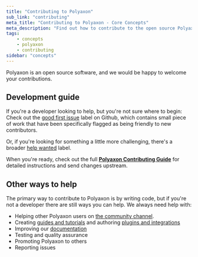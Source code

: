 ```yaml
---
title: "Contributing to Polyaxon"
sub_link: "contributing"
meta_title: "Contributing to Polyaxon - Core Concepts"
meta_description: "Find out how to contribute to the open source Polyaxon software!"
tags:
    - concepts
    - polyaxon
    - contributing
sidebar: "concepts"
---
```


Polyaxon is an open source software, and we would be happy to welcome your contributions.


## Development guide

If you're a developer looking to help, but you're not sure where to begin:
Check out the [good first issue](https://github.com/polyaxon/polyaxon/labels/good%20first%20issue) label on Github,
which contains small piece of work that have been specifically flagged as being friendly to new contributors.

Or, if you're looking for something a little more challenging, there's a broader [help wanted](https://github.com/polyaxon/polyaxon/labels/help%20wanted) label.

When you're ready, check out the full **[Polyaxon Contributing Guide](https://github.com/polyaxon/polyaxon/blob/master/CONTRIBUTING.md)** for detailed instructions and send changes upstream.


## Other ways to help

The primary way to contribute to Polyaxon is by writing code, but if you're not a developer there are still ways you can help. We always need help with:

- Helping other Polyaxon users on [the community channel](https://join.slack.com/t/polyaxon/shared_invite/henQtMzQ0ODc2MDg1ODc0LTViMjMwY2VlNjQzYzU2NTUzODVlNzBjNDc2NDMyY2M0MDljMDliOWViNDljMDNmZmViZTg1YzFlOWY0YTQwMTM).
- Creating [guides and tutorials](/guides/) and authoring [plugins and integrations](/integrations/)
- Improving our [documentation](https://github.com/polyaxon/polyaxon/tree/master/docs)
- Testing and quality assurance
- Promoting Polyaxon to others
- Reporting issues
